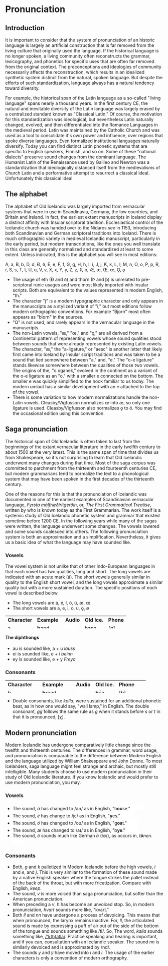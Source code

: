 # Pronunciation

## Introduction

It is important to consider that the system of pronunciation of an historic language is largely an artificial construction that is far removed from the living culture that originally used the language. 
If the historical language is no longer spoken, a living community often reconstructs the grammar, lexicography, and phonetics for specific uses that are often far removed from the original context. The preconceptions and ideologies of community necessarily affects the reconstruction, which results in an idealized synthetic system distinct from the natural, spoken language. But despite the efforts of such standardization, language always has a natural tendency toward diversity.

For example, the historical span of the Latin language as a so-called "living language" spans nearly a thousand years. In the first century CE, the natural and inevitable diversity of the Latin language was largely erased by a centralized standard known as "Classical Latin." Of course, the motivation for this standardization was ideological, but nevertheless Latin naturally changed, evolved, and then differentiated into the Romance Languages in the medieval period. Latin was maintained by the Catholic Church and was used as a tool to consolidate it's own power and influence, over regions that spoke diverse languages. Even formalized institutional languages naturally diversify. Today you can find distinct Latin phonetic systems that are specific to English speakers, Finnish, and so on. Some of these "national dialects" preserve sound changes from the dominant language. The Humanist Latin of the Renaissance used by Galileo and Newton was a standardization that ideologically distanced itself from the medievalisms of Church Latin and a performative attempt to resurrect a classical ideal. Unfortunately this classical ideal   


## The alphabet

The alphabet of Old Icelandic was largely imported from vernacular systems that were in use in Scandinavia, Germany, the low countries, and Britain and Ireland. In fact, the earliest extant manuscripts in Iceland display a distinct affinity with Insular scriptoral tradition. Ecclesiastical control of the Icelandic church was handed over to the Nidaros see in 1153, introducing both Scandinavian and German scriptoral traditions into Iceland. There is much orthographic variety in medieval Icelandic manuscript, particularly in the early period, but modern transcriptions, like the ones you well translate in this class are generally normalized and standardized at least to some extent. Unless indicated, this is the alphabet you will see in most editions:

A, a, B, b, D, d, Ð, ð, E, e, F, f, G, g, H, h, I, i, J, j, K, k, L, l, M, n, O, o, P, p, R, r, S, s, T, t, U, u, V, v, X, x, Y, y, Z, z, Þ, þ, Æ, æ, Œ, œ, Ǫ, ǫ

* The usage of eth (Ð and ð) and thorn (Þ and þ) is unrelated to pre-scriptoral runic usages and were most likely imported with insular scripts. Both are equivalent to the values represented in modern English, "th."
* The character "j" is a modern typographic character and only appears in the manuscripts as a stylized variant of "i," but most editions follow modern orthographic conventions. For example "Bjorn" most often appears as "biorn" in the sources.
* "Q" is not used, and rarely appears in the vernacular language in the manuscripts.
* The non-Latin vowels, "æ," "œ," and "ǫ," are all derived from a Continental pattern of representing vowels whose sound qualities stood between sounds that were already represented by existing Latin vowels. The character, "æ," the "a-ligature," or "aesc" is another letter that likely first came into Iceland by Insular script traditions and was taken to be a sound that lied somewhere between "a," and, "e." The "o-e ligature" stands likewise somewhere between the qualities of those two vowels. The origins of the, "o oganek," evolved in the continent as a variant of the o-e ligature as an "o," with a smaller e connected on the bottom. The smaller e was quickly simplified to the hook familiar to us today. The modern umlaut has a similar development with an e attached to the top of the vowel.
* There is some variation to how modern normalizations handle the non-Latin vowels. Cleasby/Vigfusson normalizes œ into æ, so only one ligature is used. Cleasby/Vigfusson also normalizes ǫ to ö. You may find the occasional edition using this convention.

## Saga pronunciation

The historical span of Old Icelandic is often taken to last from the beginnings of the extant vernacular literature in the early twelfth century to about 1500 at the very latest. This is the same span of time that divides us from Shakespeare, so it's not surprising to learn that Old Icelandic underwent many changes during that time. Most of the saga corpus was committed to parchment from the thirteenth and fourteenth centuries CE, but modern grammarians tend to normalize the text to a phonological system that may have been spoken in the first decades of the thirteenth century. 

One of the reasons for this is that the pronunciation of Icelandic was documented in one of the earliest examples of Scandinavian vernacular language, _Fyrsta málfræðiritgerðin_, or, _The First Grammatical Treatise_, written by who is known today as the First Grammarian. The work itself is a systemic study of Old Icelandic phonetic system and grammar that existed sometime before 1200 CE. In the following years while many of the sagas were written, the language underwent some changes. The vowels lowered and some sounds coalesced into others. The following pronunciation system is both an approximation and a simplification. Nevertheless, it gives us a basic idea of what the language may have sounded like. 

### Vowels

The vowel system is not unlike that of other Indo-European languages in that each vowel has two qualities, long and short. The long vowels are indicated with an acute mark (á). The short vowels generally similar in quality to the English short vowel, and the long vowels approximate a similar quality but with a more sustained duration. The specific positions of each vowel is described below. 

* The long vowels are á, é, í, ó, ú, æ, œ.
* The short vowels are a, e, i, o, u, ǫ, ø

<table style="width: 500px; height: 40px;" border="0" cellpadding="0" cellspacing="0">
	<tr>
		<td><b>Character</b></td>
		<td><b>Example</b></td>
		<td><b>Audio</b></td>
		<td><b>Old Ice.</b></td>
		<td><b>Phone</b></td>
	</tr>
	<tr>
		<td>a</td>
		<td><b>b</b>and</td>
		<td>
<iframe src="//commons.wikimedia.org/wiki/File:en-us-bar.ogg?embedplayer=yes" width="35" height="20" frameborder="0" webkitAllowFullScreen mozallowfullscreen allowFullScreen></iframe>
		</td>
		<td>b<b>a</b>na</td>
		<td>[ɑ]</td>
	</tr>
	<tr>
		<td>á (≈1200)</td>
		<td>f<b>a</b>ther</td>
		<td>
<iframe src="//commons.wikimedia.org/wiki/File:LL-Q1860_(eng)-Back_ache-father.wav?embedplayer=yes" width="35" height="20" frameborder="0" webkitAllowFullScreen mozallowfullscreen allowFullScreen></iframe>
		</td>
		<td>l<b>á</b>ta</td>
		<td>[ɑː]</td>
	</tr>
	<tr>
		<td>á (≈1250)</td>
		<td>br<b>oa</b>d</td>
		<td>
<iframe src="//commons.wikimedia.org/wiki/File:en-us-broad.ogg?embedplayer=yes" width="35" height="20" frameborder="0" webkitAllowFullScreen mozallowfullscreen allowFullScreen></iframe>
		</td>
		<td>l<b>á</b>ta</td>
		<td>[ɔː]</td>
	</tr>
	<tr>
		<td>e</td>
		<td>m<b>e</b>n</td>
		<td>
<iframe src="//commons.wikimedia.org/wiki/File:en-us-men.ogg?embedplayer=yes" width="35" height="20" frameborder="0" webkitAllowFullScreen mozallowfullscreen allowFullScreen></iframe>
		</td>
		<td>g<b>e</b>kk</td>
		<td>[ɛ]</td>
	</tr>
	<tr>
		<td>é</td>
		<td>R<b>eh</b></td>
		<td>
<iframe src="//commons.wikimedia.org/wiki/File:De-Reh.ogg?embedplayer=yes" width="35" height="20" frameborder="0" webkitAllowFullScreen mozallowfullscreen allowFullScreen></iframe>
		</td>
		<td>l<b>é</b>t</td>
		<td>[eː]</td>
	</tr>
	<tr>
		<td>i</td>
		<td>f<b>i</b>n<b>i</b> (Fr.)</td>
		<td>
<iframe src="//commons.wikimedia.org/wiki/File:LL-Q150_(fra)-LoquaxFR-fini.wav?embedplayer=yes" width="35" height="20" frameborder="0" webkitAllowFullScreen mozallowfullscreen allowFullScreen></iframe>
		</td>
		<td>m<b>i</b>k<b>i</b>ll</td>
		<td>[i]</td>
	</tr>
	<tr>
		<td>í</td>
		<td><b>ea</b>t</td>
		<td>
<iframe src="//commons.wikimedia.org/wiki/File:En-uk-to_eat.ogg?embedplayer=yes" width="35" height="20" frameborder="0" webkitAllowFullScreen mozallowfullscreen allowFullScreen></iframe>
		</td>
		<td>l<b>í</b>ta</td>
		<td>[iː]</td>
	</tr>
	<tr>
		<td>o</td>
		<td><b>eau</b> (Fr.)</td>
		<td>
<iframe src="//commons.wikimedia.org/wiki/File:Fr-eau.ogg?embedplayer=yes" width="35" height="20" frameborder="0" webkitAllowFullScreen mozallowfullscreen allowFullScreen></iframe>
		</td>
		<td>s<b>o</b>fa</td>
		<td>[o]</td>
	</tr>
	<tr>
		<td>ó</td>
		<td>B<b>o</b>te (Gr.)</td>
		<td>
<iframe src="//commons.wikimedia.org/wiki/File:De-Bote.ogg?embedplayer=yes" width="35" height="20" frameborder="0" webkitAllowFullScreen mozallowfullscreen allowFullScreen></iframe>
		</td>
		<td>fl<b>ó</b></td>
		<td>[oː]</td>
	</tr>
	<tr>
		<td>u</td>
		<td>b<b>ou</b></td>
		<td>
<iframe src="//commons.wikimedia.org/wiki/File:Fr-bouche.ogg?embedplayer=yes" width="35" height="20" frameborder="0" webkitAllowFullScreen mozallowfullscreen allowFullScreen></iframe>
		</td>
		<td>s<b>u</b>mar</td>
		<td>[u]</td>
	</tr>
	<tr>
		<td>ú</td>
		<td>dr<b>oo</b>p</td>
		<td>
<iframe src="//commons.wikimedia.org/wiki/File:En-us-droop.ogg?embedplayer=yes" width="35" height="20" frameborder="0" webkitAllowFullScreen mozallowfullscreen allowFullScreen></iframe>
		</td>
		<td>dr<b>ú</b>pa</td>
		<td>[uː]</td>
	</tr>
	<tr>
		<td>y</td>
		<td>r<b>ue</b> (Fr.)</td>
		<td>
<iframe src="//commons.wikimedia.org/wiki/File:Fr-rue.ogg?embedplayer=yes" width="35" height="20" frameborder="0" webkitAllowFullScreen mozallowfullscreen allowFullScreen></iframe>
		</td>
		<td><b>y</b>fir</td>
		<td>[y]</td>
	</tr>
	<tr>
		<td>ý</td>
		<td>p<b>u</b>r (Fr.)</td>
		<td>
<iframe src="//commons.wikimedia.org/wiki/File:Fr-pur.ogg?embedplayer=yes" width="35" height="20" frameborder="0" webkitAllowFullScreen mozallowfullscreen allowFullScreen></iframe>
		</td>
		<td>k<b>ý</b></td>
		<td>[yː]</td>
	</tr>
	<tr>
		<td>æ</td>
		<td>m<b>a</b>t</td>
		<td>
<iframe src="//commons.wikimedia.org/wiki/File:en-us-mat.ogg?embedplayer=yes" width="35" height="20" frameborder="0" webkitAllowFullScreen mozallowfullscreen allowFullScreen></iframe>
		</td>
		<td>s<b>æ</b>r</td>
		<td>[æː]</td>
	</tr>
	<tr>
		<td>ǫ</td>
		<td>s<b>aw</b></td>
		<td>
<iframe src="//commons.wikimedia.org/wiki/File:en-us-saw.ogg?embedplayer=yes" width="35" height="20" frameborder="0" webkitAllowFullScreen mozallowfullscreen allowFullScreen></iframe>
		</td>
		<td>l<b>ǫ</b>nd</td>
		<td>[ɔ]</td>
	</tr>
	<tr>
		<td>ø</td>
		<td>feu (Fr.)</td>
		<td>
<iframe src="//commons.wikimedia.org/wiki/File:Fr-feu.ogg?embedplayer=yes" width="35" height="20" frameborder="0" webkitAllowFullScreen mozallowfullscreen allowFullScreen></iframe>
		</td>
		<td>d<b>ø</b>kkr</td>
		<td>[ø]</td>
	</tr>
	<tr>
		<td>œ</td>
		<td>cr<b>eu</b>se</td>
		<td>
<iframe src="//commons.wikimedia.org/wiki/File:LL-Q150_(fra)-WikiLucas00-creuse.wav?embedplayer=yes" width="35" height="20" frameborder="0" webkitAllowFullScreen mozallowfullscreen allowFullScreen></iframe>
		</td>
		<td>r<b>œ</b>ða</td>
		<td>[øː]</td>
	</tr>
</table>

#### The diphthongs

* au is sounded like, a + u _lauss_
* ei is sounded like, e + i _beinn_
* ey is sounded like, e + y _Freya_

### Consonants

 <table style="width: 500px; height: 40px;" border="0" cellpadding="0" cellspacing="0">                                                  
   <tr>   
     <td><b>Character</b></td>
     <td><b>Example</b></td>
     <td><b>Audio</b></td>
     <td><b>Old Ice.</b></td>
     <td><b>Phone</b></td>
   </tr>
	 <tr>
    <td>b</td>
		<td><b>b</b>read</td>
		<td>
<iframe src="//commons.wikimedia.org/wiki/File:en-us-bread.ogg?embedplayer=yes" width="35" height="20" frameborder="0" webkitAllowFullScreen mozallowfullscreen allowFullScreen></iframe>
		</td>
		<td><b>b</b>úa</td>
		<td>[b]</td>
   </tr>
   <tr>
     <td>d</td>
     <td><b>d</b>og</td>
     <td>
 <iframe src="//commons.wikimedia.org/wiki/File:En-us-ne-dog.ogg?embedplayer=yes" width="35" height="20" frameborder="0" webkitAllowFullScreen mozallowfullscreen allowFullScreen></iframe>
     </td>
     <td><b>d</b>agr</td>
     <td>[d]</td>
   </tr>
   <tr>
     <td>f init.</td>
     <td><b>f</b>ee</td>
     <td>
 <iframe src="//commons.wikimedia.org/wiki/File:en-us-fee.ogg?embedplayer=yes" width="35" height="20" frameborder="0" webkitAllowFullScreen mozallowfullscreen allowFullScreen></iframe>
     </td>
     <td><b>f</b>é</td>
     <td>[f]</td>
   </tr>
   <tr>
     <td>f </td>
     <td>la<b>v</b>a</td>
     <td>
 <iframe src="//commons.wikimedia.org/wiki/File:en-us-lava.ogg?embedplayer=yes" width="35" height="20" frameborder="0" webkitAllowFullScreen mozallowfullscreen allowFullScreen></iframe>
     </td>
     <td>ha<b>f</b>a</td>
     <td>[v]</td>
   </tr>
	 <tr>
	 		<td>f before n</td>
			<td>ja<b>m</b></td>
			<td>
<iframe src="//commons.wikimedia.org/wiki/File:En-us-jam.ogg?embedplayer=yes" width="35" height="20" frameborder="0" webkitAllowFullScreen mozallowfullscreen allowFullScreen></iframe>
			</td>
			<td>ja<b>f</b></td>
			<td>[m]</td>
	 </tr>
   <tr>
     <td>g initial</td>
     <td><b>g</b>oat</td>
     <td>
 <iframe src="//commons.wikimedia.org/wiki/File:en-us-goat.ogg?embedplayer=yes" width="35" height="20" frameborder="0" webkitAllowFullScreen mozallowfullscreen allowFullScreen></iframe>
     </td>
     <td><b>g</b>efa</td>
     <td>[g]</td>
   </tr>
   <tr>
     <td>g elsewhere</td>
		 <td>bo<b>g</b>a (Spa.)</td>
     <td>
 <iframe src="//commons.wikimedia.org/wiki/File:LL-Q1321_(spa)-Millars-boga.wav?embedplayer=yes" width="35" height="20" frameborder="0" webkitAllowFullScreen mozallowfullscreen allowFullScreen></iframe>
     </td>
     <td>lau<b>g</b>a</td>
     <td>[ɣ]</td>
   </tr>
   <tr>
     <td>g before s,t</td>
     <td>Ba<b>ch</b></td>
     <td>
 <iframe src="//commons.wikimedia.org/wiki/File:De-Bach.ogg?embedplayer=yes" width="35" height="20" frameborder="0" webkitAllowFullScreen mozallowfullscreen allowFullScreen></iframe>
     </td>
     <td>da<b>g</b>s</td>
		 <td>[χ]</td>
   </tr>
   <tr>
     <td>h</td>
     <td><b>h</b>ope</td>
     <td>
 <iframe src="//commons.wikimedia.org/wiki/File:en-us-hope.ogg?embedplayer=yes" width="35" height="20" frameborder="0" webkitAllowFullScreen mozallowfullscreen allowFullScreen></iframe>
     </td>
     <td><b>h</b>afa</td>
     <td>[h]</td>
   </tr>
   <tr>
     <td>j</td>
     <td><b>y</b>arn</td>
     <td>
 <iframe src="//commons.wikimedia.org/wiki/File:en-us-yarn.ogg?embedplayer=yes" width="35" height="20" frameborder="0" webkitAllowFullScreen mozallowfullscreen allowFullScreen></iframe>
     </td>
     <td>j<b>a</b>rn</td>
     <td>[j]</td>
   </tr>
   <tr>
     <td>k</td>
     <td><b>k</b>ite</td>
     <td>
 <iframe src="//commons.wikimedia.org/wiki/File:En-us-kite.ogg?embedplayer=yes" width="35" height="20" frameborder="0" webkitAllowFullScreen mozallowfullscreen allowFullScreen></iframe>
     </td>
     <td><b>k</b>aupa</td>
     <td>[k]</td>
   </tr>
   <tr>
     <td>l</td>
     <td><b>l</b>unch</td>
     <td>
 <iframe src="//commons.wikimedia.org/wiki/File:en-us-lunch.ogg?embedplayer=yes" width="35" height="20" frameborder="0" webkitAllowFullScreen mozallowfullscreen allowFullScreen></iframe>
     </td>
     <td>dr<b>l</b>eyna</td>
     <td>[l]</td>
   </tr>
   <tr>
     <td>m</td>
     <td><b>m</b>ap</td>
     <td>
 <iframe src="//commons.wikimedia.org/wiki/File:en-us-map.ogg?embedplayer=yes" width="35" height="20" frameborder="0" webkitAllowFullScreen mozallowfullscreen allowFullScreen></iframe>
     </td>
     <td><b>m</b>unu</td>
     <td>[m]</td>
   </tr>
   <tr>
     <td>n</td>
     <td><b>n</b>ap</td>
     <td>
 <iframe src="//commons.wikimedia.org/wiki/File:LL-Q1860_(eng)-Vealhurl-nap.wav?embedplayer=yes" width="35" height="20" frameborder="0" webkitAllowFullScreen mozallowfullscreen allowFullScreen></iframe>
     </td>
     <td><b>n</b>orðr</td>
     <td>[n]</td>
   </tr>
   <tr>
     <td>n before g,k</td>
     <td>ri<b>ng</b></td>
     <td>
<iframe src="//commons.wikimedia.org/wiki/File:en-us-ring.ogg?embedplayer=yes" width="35" height="20" frameborder="0" webkitAllowFullScreen mozallowfullscreen allowFullScreen></iframe>
     </td>
     <td>hri<b>ng</b></td>
     <td>[ŋ]</td>
   </tr>
   <tr>
     <td>p</td>
     <td><b>p</b>an</td>
     <td>
 <iframe src="//commons.wikimedia.org/wiki/File:en-us-pan.ogg?embedplayer=yes" width="35" height="20" frameborder="0" webkitAllowFullScreen mozallowfullscreen allowFullScreen></iframe>
     </td>
     <td>l<b>p</b>an</td>
     <td>[p]</td>
   </tr>
		<tr>
			<td>p before t</td>
			<td>pu<b>b</b> (Sp.)</td>
			<td>
<iframe src="//commons.wikimedia.org/wiki/File:Voiceless_bilabial_fricative.ogg?embedplayer=yes" width="35" height="20" frameborder="0" webkitAllowFullScreen mozallowfullscreen allowFullScreen></iframe>
			</td>
			<td>jafn</td>
			<td>[ɸ]</td>
		</tr>
   <tr>
     <td>r</td>
		 <td>zo<b>rr</b>o (Spa.)</td>
     <td>
 <iframe src="//commons.wikimedia.org/wiki/File:LL-Q1321_(spa)-Millars-zorro.wav?embedplayer=yes" width="35" height="20" frameborder="0" webkitAllowFullScreen mozallowfullscreen allowFullScreen></iframe>
     </td>
     <td><b>r</b>eka</td>
     <td>[r]</td>
   </tr>
   <tr>
     <td>r noun suffix</td>
     <td>mað<b>r</b></td>
     <td>
<iframe src="//commons.wikimedia.org/wiki/File:Uvular_trill.ogg?embedplayer=yes" width="35" height="20" frameborder="0" webkitAllowFullScreen mozallowfullscreen allowFullScreen></iframe>
     </td>
     <td>mað<b>r</b></td>
     <td>[ʀ]</td>
   </tr>
	 <tr>
	 	<td>s</td>
		<td><b>s</b>oap</td>
		<td>
<iframe src="//commons.wikimedia.org/wiki/File:en-us-soap.ogg?embedplayer=yes" width="35" height="20" frameborder="0" webkitAllowFullScreen mozallowfullscreen allowFullScreen></iframe>
		</td>
		<td><b>s</b>itja</td>
		<td>[s]</td>
	</tr>
	<tr>
		<td>t</td>
		<td><b>t</b>oast</td>
		<td>
<iframe src="//commons.wikimedia.org/wiki/File:En-us-toast.ogg?embedplayer=yes" width="35" height="20" frameborder="0" webkitAllowFullScreen mozallowfullscreen allowFullScreen></iframe>
		</td>
		<td><b>t</b>aka</td>
		<td>[t]</td>
	</tr>
	<tr>
		<td>v</td>
		<td><b>w</b>in</td>
		<td>
<iframe src="//commons.wikimedia.org/wiki/File:en-us-win.ogg?embedplayer=yes" width="35" height="20" frameborder="0" webkitAllowFullScreen mozallowfullscreen allowFullScreen></iframe>
		</td>
		<td><b>v</b>ita</td>
		<td>[w]<ɸ/td>
	</tr>
	<tr>
		<td>þ</td>
		<td><b>th</b>ing</td>
		<td>
<iframe src="//commons.wikimedia.org/wiki/File:en-us-thing.ogg?embedplayer=yes" width="35" height="20" frameborder="0" webkitAllowFullScreen mozallowfullscreen allowFullScreen></iframe>
		</td>
		<td><b>þ</b>ing</td>
		<td>[θ]</td>
	</tr>
	<!--
	<tr>
		<td>ð</td>
		<td><b>th</b>ese</td>
		<td>
<iframe src="//commons.wikimedia.org/wiki/File:en-us-these.ogg?embedplayer=yes" width="35" height="20" frameborder="0" webkitAllowFullScreen mozallowfullscreen allowFullScreen></iframe>
		</td>
		<td>nor<b>ð</b>r</td>
		<td>[ð]</td>
	</tr>
	<tr>
		<td>x</td>
		<td>a<b>x</b>l</td>
		<td>
<iframe src="//commons.wikimedia.org/wiki/File:en-us-axe.ogg?embedplayer=yes" width="35" height="20" frameborder="0" webkitAllowFullScreen mozallowfullscreen allowFullScreen></iframe>
		</td>
		<td>ø<b>x</b></td>
		<td>[k]+[s]</td>
	</tr>
	<tr>
		<td>z</td>
		<td>me<b>ts</b></td>
		<td>
<iframe src="//commons.wikimedia.org/wiki/File:LL-Q1860_(eng)-Vealhurl-mets.wav?embedplayer=yes" width="35" height="20" frameborder="0" webkitAllowFullScreen mozallowfullscreen allowFullScreen></iframe>
		</td>
		<td>be<b>z</b>tr</td>
		<td>[t]+[s]</td>
	</tr>
	-->
	</table>

 * Double consonants, like _kalla_, were sustained for an additional phonetic beat, as in how one would say, "wall lamp," in English. The double consonant, _gg_ follows the same rule as _g_ when it stands before _s_ or _t_ in that it is pronounced, [χ]. 

## Modern pronunciation

Modern Icelandic has undergone comparatively little change since the twelfth and thirteenth centuries. The differences in grammar, word usage, and pronunciation is comparable to the difference between Modern English and the language utilized by William Shakespeare and John Donne. To most Icelanders, saga language might feel strange and archaic, but mostly still intelligible. Many students choose to use modern pronunciation in their study of Old Icelandic literature. If you know Icelandic and would prefer to use modern pronunciation, you may.

### Vowels

* The sound, _á_ has changed to /aʊ/ as in English, "h<b>ou</b>se." <iframe src="//commons.wikimedia.org/wiki/File:en-us-house-noun.ogg?embedplayer=yes" width="35" height="20" frameborder="0" webkitAllowFullScreen mozallowfullscreen allowFullScreen></iframe>
* The sound, _é_ has change to /jɛ/ as in English, "<b>y</b>es." <iframe src="//commons.wikimedia.org/wiki/File:En-us-yes.ogg?embedplayer=yes" width="35" height="20" frameborder="0" webkitAllowFullScreen mozallowfullscreen allowFullScreen></iframe>
* The sound, _ó_ has changed to /oʊ/ as in English, "g<b>oa</b>t." <iframe src="//commons.wikimedia.org/wiki/File:en-us-goat.ogg?embedplayer=yes" width="35" height="20" frameborder="0" webkitAllowFullScreen mozallowfullscreen allowFullScreen></iframe>
* The sound, _æ_ has changed to /aɪ/ as in English, "b<b>ye</b>." <iframe src="//commons.wikimedia.org/wiki/File:en-us-bye.ogg?embedplayer=yes" width="35" height="20" frameborder="0" webkitAllowFullScreen mozallowfullscreen allowFullScreen></iframe>
* The sound, _ö_ sounds much like German _ö_ (/ø/), as occurs in, _t<b>ö</b>nen_. <iframe src="//commons.wikimedia.org/wiki/File:De-tönen.ogg?embedplayer=yes" width="35" height="20" frameborder="0" webkitAllowFullScreen mozallowfullscreen allowFullScreen></iframe> 

### Consonants

* Both, _g_ and _k_ palletized in Modern Icelandic before the high vowels, _i_ and _e_, and _j_. This is very similar to the formation of these sound made by a native English speaker where the tongue strikes the pallet instead of the back of the throat, but with more fricatization. Compare with English, _keep_.
* The sound, _v_ is more voiced than saga pronunciation, but softer than the American pronunciation.
* When preceding a _v_, _h_ has become an unvoiced stop. So, in modern pronunciation, _hvart_ sounds more like, "kvart."
* Both _ll_ and _nn_ have undergone a process of devoicing. This means that when pronounced, the larynx remains inactive. For, _ll_, the articulated sound is made by expressing a puff of air out of the side of the bottom of the tongue and sounds something like /tl/. So, The word, _kalla_ sounds something like, [/'k(h)atla/](https://en.wiktionary.org/wiki/kalla#Icelandic). Practice speaking and hearing is important, and if you can, consultation with an Icelandic speaker. The sound _nn_ is similarly devoiced and is approximated by /nd/.
* The sounds _y_ and _ý_ have moved into _i_ and _í_. The usage of the earlier characters is only a convention of modern orthography.
